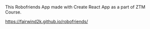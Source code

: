 This Robofriends App made with Create React App as a part of ZTM Course.

https://fairwind2k.github.io/robofriends/
